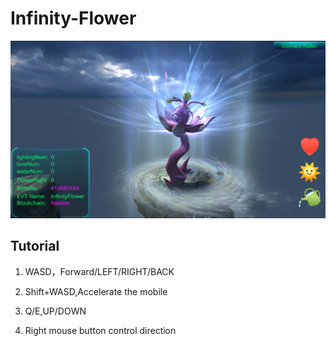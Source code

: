 # Infinity-Flower

![GitHub Logo](/READMEPicture/show.png)

## Tutorial

1. WASD，Forward/LEFT/RIGHT/BACK

2. Shift+WASD,Accelerate the mobile

3. Q/E,UP/DOWN

4. Right mouse button control direction


